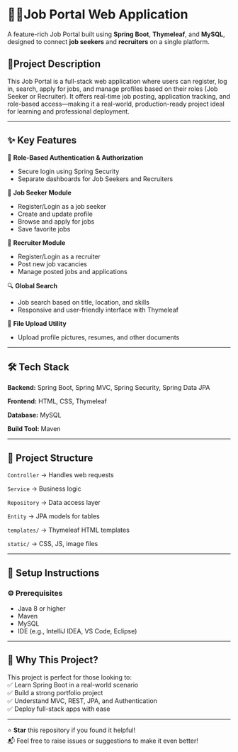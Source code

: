 
# 🧑‍💼Job Portal Web Application
A feature-rich Job Portal built using **Spring Boot**, **Thymeleaf**, and **MySQL**, designed to connect **job seekers** and **recruiters** on a single platform.

## 🚀Project Description
This Job Portal is a full-stack web application where users can register, log in, search, apply for jobs, and manage profiles based on their roles (Job Seeker or Recruiter). It offers real-time job posting, application tracking, and role-based access—making it a real-world, production-ready project ideal for learning and professional deployment.

---


## ✨ Key Features  
🔐 **Role-Based Authentication & Authorization**  
- Secure login using Spring Security  
- Separate dashboards for Job Seekers and Recruiters  

👤 **Job Seeker Module**  
- Register/Login as a job seeker  
- Create and update profile  
- Browse and apply for jobs  
- Save favorite jobs  

💼 **Recruiter Module**  
- Register/Login as a recruiter  
- Post new job vacancies  
- Manage posted jobs and applications  

🔍 **Global Search**  
- Job search based on title, location, and skills  
- Responsive and user-friendly interface with Thymeleaf  

📁 **File Upload Utility**  
- Upload profile pictures, resumes, and other documents  

---

## 🛠️ Tech Stack
**Backend:** Spring Boot, Spring MVC, Spring Security, Spring Data JPA

**Frontend:** HTML, CSS, Thymeleaf

**Database:** MySQL

**Build Tool:** Maven

---

## 📂 Project Structure
`Controller` → Handles web requests

`Service` → Business logic

`Repository` → Data access layer

`Entity` → JPA models for tables

`templates/` → Thymeleaf HTML templates

`static/` → CSS, JS, image files

---

## 🧪 Setup Instructions  

### ⚙️ Prerequisites  
- Java 8 or higher  
- Maven  
- MySQL  
- IDE (e.g., IntelliJ IDEA, VS Code, Eclipse)

---

## 📌 Why This Project?  
This project is perfect for those looking to:  
✅ Learn Spring Boot in a real-world scenario  
✅ Build a strong portfolio project  
✅ Understand MVC, REST, JPA, and Authentication  
✅ Deploy full-stack apps with ease 


---


⭐ **Star** this repository if you found it helpful!  
📬 Feel free to raise issues or suggestions to make it even better!
